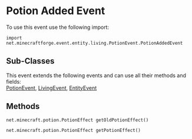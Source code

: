 # Potion Added Event

To use this event use the following import:
```groovy:no-line-numbers
import net.minecraftforge.event.entity.living.PotionEvent.PotionAddedEvent
```

## Sub-Classes
This event extends the following events and can use all their methods and fields: <br>
[PotionEvent](index.md), [LivingEvent](../living_event/index.md), [EntityEvent](../entity_event/index.md)

## Methods
```groovy:no-line-numbers
net.minecraft.potion.PotionEffect getOldPotionEffect()
```

```groovy:no-line-numbers
net.minecraft.potion.PotionEffect getPotionEffect()
```
